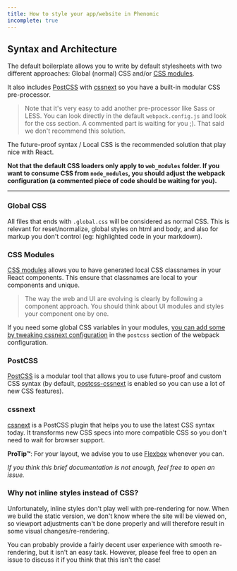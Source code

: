```yaml
---
title: How to style your app/website in Phenomic
incomplete: true
---
```


## Syntax and Architecture

The default boilerplate allows you to write by default stylesheets with two
different approaches:
Global (normal) CSS and/or
[CSS modules](#css-modules).

It also includes
[PostCSS](#postcss)
with
[cssnext](#cssnext)
so you have a built-in modular CSS pre-processor.

> Note that it's very easy to add another pre-processor like Sass or LESS.
> You can look directly in the default ``webpack.config.js`` and look for the
> css section. A commented part is waiting for you ;).
> That said we don't recommend this solution.

The future-proof syntax / Local CSS is the recommended solution that play nice
with React.

**Not that the default CSS loaders only apply to ``web_modules`` folder.
If you want to consume CSS from ``node_modules``, you should adjust the
webpack configuration (a commented piece of code should be waiting for you).**

---

### Global CSS

All files that ends with ``.global.css`` will be considered as normal CSS.
This is relevant for reset/normalize, global styles on html and body,
and also for markup you don't control (eg: highlighted code in your markdown).

### CSS Modules

[CSS modules](https://github.com/css-modules/css-modules)
allows you to have generated local CSS classnames in your React components.
This ensure that classnames are local to your components and unique.

> The way the web and UI are evolving is clearly by following a component
> approach.
> You should think about UI modules and styles your component one by one.

If you need some global CSS variables in your modules,
[you can add some by tweaking cssnext configuration](http://cssnext.io/usage/#features)
in the ``postcss`` section of the webpack configuration.

### PostCSS

[PostCSS](https://github.com/postcss/postcss)
is a modular tool that allows you to use future-proof and custom CSS syntax
(by default, [postcss-cssnext](http://cssnext.io/) is enabled so you can use
a lot of new CSS features).

### cssnext

[cssnext](http://cssnext.io/)
is a PostCSS plugin that helps you to use the latest CSS syntax today.
It transforms new CSS specs into more compatible CSS so you don't need to wait
for browser support.

**ProTip™**: For your layout, we advise you to use
[Flexbox](https://css-tricks.com/snippets/css/a-guide-to-flexbox/)
whenever you can.

_If you think this brief documentation is not enough, feel free to open an
issue._

### Why not inline styles instead of CSS?

Unfortunately, inline styles don't play well with pre-rendering for now. When
we build the static version, we don't know where the site will be viewed on, so
viewport adjustments can't be done properly and will therefore result in some
visual changes/re-rendering.

You can probably provide a fairly decent user experience with smooth
re-rendering, but it isn't an easy task. However, please feel free to open an
issue to discuss it if you think that this isn't the case!
